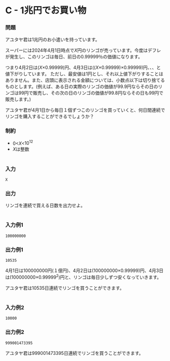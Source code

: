 # C - 1兆円でお買い物

### 問題
アユタヤ君は1兆円のお小遣いを持っています。

スーパーには2024年4月1日時点で$`X`$円のリンゴが売っています。今度はデフレが発生し、このリンゴは毎日、前日の0.99999％の価値になります。

つまり4月2日は($`X`$×0.99999)円、4月3日は(($`X`$×0.99999)×0.99999)円、、、と値下がりしています。 ただし、最安値は1円とし、それ以上値下がりすることはありません。また、店頭に表示される金額については、小数点以下は切り捨てるものとします。(例えば、ある日の実際のリンゴの価値が99.9円ならその日のリンゴは99円で販売し、その次の日のリンゴの価値が99.8円ならその日も99円で販売します。)

アユタヤ君が4月1日から毎日１個ずつこのリンゴを買っていくと、何日間連続でリンゴを購入することができるでしょうか？

### 制約
* 0<$`X`$<$`10^{12}`$
* $`X`$は整数


#


### 入力
```
X
```

### 出力
リンゴを連続で買える日数を出力せよ。


#


### 入力例1
```
100000000
```


### 出力例1
```
10535
```
4月1日は100000000円(１億円)、4月2日は(100000000×0.99999)円、4月3日は(100000000×$`0.99999^2`$)円と、リンゴは毎日少しずつ安くなっていきます。

アユタヤ君は10535日連続でリンゴを買うことができます。


#


### 入力例2
```
10000
```


### 出力例2
```
999001473395
```
アユタヤ君は999001473395日連続でリンゴを買うことができます。

#
